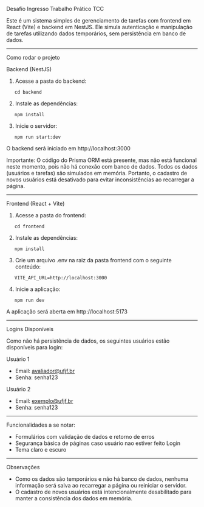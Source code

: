 Desafio Ingresso Trabalho Prático TCC

Este é um sistema simples de gerenciamento de tarefas com frontend em React (Vite) e backend em NestJS. Ele simula autenticação e manipulação de tarefas utilizando dados temporários, sem persistência em banco de dados.

---

Como rodar o projeto

Backend (NestJS)

1. Acesse a pasta do backend:

```
   cd backend
```

2. Instale as dependências:

```
   npm install
```

3. Inicie o servidor:

```
   npm run start:dev
```

O backend será iniciado em http://localhost:3000

Importante: O código do Prisma ORM está presente, mas não está funcional neste momento, pois não há conexão com banco de dados. Todos os dados (usuários e tarefas) são simulados em memória. Portanto, o cadastro de novos usuários está desativado para evitar inconsistências ao recarregar a página.

---

Frontend (React + Vite)

1. Acesse a pasta do frontend:

```
   cd frontend
```

2. Instale as dependências:

```
   npm install
```

3. Crie um arquivo .env na raiz da pasta frontend com o seguinte conteúdo:

```
   VITE_API_URL=http://localhost:3000
```

4. Inicie a aplicação:

```
   npm run dev
```

A aplicação será aberta em http://localhost:5173

---

Logins Disponíveis

Como não há persistência de dados, os seguintes usuários estão disponíveis para login:

Usuário 1

- Email: avaliador@ufjf.br
- Senha: senha123

Usuário 2

- Email: exemplo@ufjf.br
- Senha: senha123

---

Funcionalidades a se notar:

- Formulários com validação de dados e retorno de erros
- Segurança básica de páginas caso usuário nao estiver feito Login
- Tema claro e escuro

---

Observações

- Como os dados são temporários e não há banco de dados, nenhuma informação será salva ao recarregar a página ou reiniciar o servidor.
- O cadastro de novos usuários está intencionalmente desabilitado para manter a consistência dos dados em memória.
